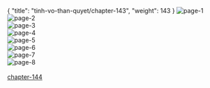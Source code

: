 { "title": "tinh-vo-than-quyet/chapter-143", "weight": 143 }
<img src="tinh-vo-than-quyet_0143_01-f1024c212104500bcd4e64db98e6c0a1.webp" alt="page-1" origin="http://1.bp.blogspot.com/-sfsLhh-GYAY/Wv0G2nM4s_I/AAAAAAAAEc4/7M3XZvMixZ0EkYj3vti6U1y2c7ST8BN8wCLcBGAs/s1600/1.jpg?imgmax=0"><br/>
<img src="tinh-vo-than-quyet_0143_02-d87898fa5ab939489e8db6f2d8264c17.webp" alt="page-2" origin="http://1.bp.blogspot.com/-1L2wCaxb9Uc/Wv0G2g73_qI/AAAAAAAAEc0/YjtGTvKwtTchcwB3aZOTU7BijZXrICxowCLcBGAs/s1600/2.jpg?imgmax=0"><br/>
<img src="tinh-vo-than-quyet_0143_03-bf0b4d2d5617cd74d7ac6e07f0474375.webp" alt="page-3" origin="http://1.bp.blogspot.com/-LFKZWR3LrLA/Wv0G3VAH1hI/AAAAAAAAEc8/HeduwUjuwscgPQNSbx4m7ufq8fMyIRJYACLcBGAs/s1600/3.jpg?imgmax=0"><br/>
<img src="tinh-vo-than-quyet_0143_04-10d25360a41f63c1018b5b95145d0564.webp" alt="page-4" origin="http://1.bp.blogspot.com/-u8xAseQA4v8/Wv0G36AFWtI/AAAAAAAAEdA/RuyhsDHjqtgm0yZXY9gOB9jKedmL_itkQCLcBGAs/s1600/4.jpg?imgmax=0"><br/>
<img src="tinh-vo-than-quyet_0143_05-e850aad86f7d2352e89f3c073c0fec46.webp" alt="page-5" origin="http://1.bp.blogspot.com/-HocydtxNT3M/Wv0G4SF0UNI/AAAAAAAAEdE/RhrQMwpIwbkB3On8XeIORPPYvI05p3wqACLcBGAs/s1600/5.jpg?imgmax=0"><br/>
<img src="tinh-vo-than-quyet_0143_06-3824c48ad3f36696c965674d7b29af14.webp" alt="page-6" origin="http://1.bp.blogspot.com/-GZH6XSpwnEI/Wv0G4-FRJoI/AAAAAAAAEdI/OlbLxkcmyFcr1XWpZuCGLNB3SOYgbNRrgCLcBGAs/s1600/6.jpg?imgmax=0"><br/>
<img src="tinh-vo-than-quyet_0143_07-b41de96403280b0f715bc76a75371507.webp" alt="page-7" origin="http://1.bp.blogspot.com/-WQdw_PFYXFI/Wv0G5qEoyfI/AAAAAAAAEdM/k6jbPFhfJ1c_v-T7IlepfH-pTFqUskjHACLcBGAs/s1600/7.jpg?imgmax=0"><br/>
<img src="tinh-vo-than-quyet_0143_08-fd5181cfa144065954911e67394995a5.webp" alt="page-8" origin="http://1.bp.blogspot.com/-w3SgEhq5mXk/Wv0G50Kjg-I/AAAAAAAAEdQ/1wNzYxBMCRIFxHI6kM1kX9m9fiFC9pM8gCLcBGAs/s1600/8.jpg?imgmax=0"><br/>
<br/><a class="nextchap" href="/tinh-vo-than-quyet/chapter-144">chapter-144</a>
